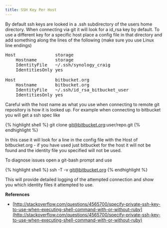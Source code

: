 ```yaml
---
title: SSH Key Per Host
---
```


By default ssh keys are looked in a .ssh subdirectory of the users home directory. When connecting via git it will look for a id_rsa key by default. To use a different key for a specific host place a config file in that directory and add something along the lines of the following (make sure you use Linux line endings)

<pre>
Host               storage
    Hostname       storage
    IdentityFile   ~/.ssh/synology_craig
    IdentitiesOnly yes
 
Host               bitbucket.org
    Hostname       bitbucket.org
    IdentityFile   ~/.ssh/id_rsa_bitbucket_user
    IdentitiesOnly yes
</pre>

Careful with the host name as what you use when connecting to remote git repository is how it is looked up. For example when connecting to bitbucket you will get a ssh spec like

{% highlight shell %}
git clone git@bitbucket.org:user/repo.git
{% endhighlight %}

In this case it will look for a line in the config file with the Host of bitbucket.org - if you have used just bitbucket for the host it will not be found and the identity file you specified will not be used.

To diagnose issues open a git-bash prompt and use

{% highlight shell %}
ssh -T -v git@bitbucket.org
{% endhighlight %}

This will provide detailed logging of the attempted connection and show you which identity files it attempted to use.

**References**

* [http://stackoverflow.com/questions/4565700/specify-private-ssh-key-to-use-when-executing-shell-command-with-or-without-ruby](http://stackoverflow.com/questions/4565700/specify-private-ssh-key-to-use-when-executing-shell-command-with-or-without-ruby)